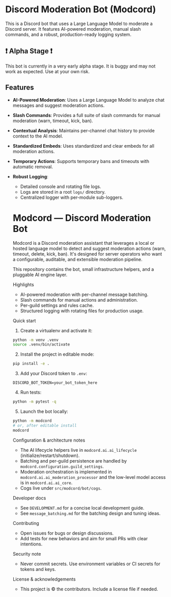 # Discord Moderation Bot (Modcord)

This is a Discord bot that uses a Large Language Model to moderate a Discord server. It features AI-powered moderation, manual slash commands, and a robust, production-ready logging system.

## ❗ Alpha Stage ❗

This bot is currently in a very early alpha stage. It is buggy and may not work as expected. Use at your own risk.

## Features

-   **AI-Powered Moderation**: Uses a Large Language Model to analyze chat messages and suggest moderation actions.
-   **Slash Commands**: Provides a full suite of slash commands for manual moderation (warn, timeout, kick, ban).
-   **Contextual Analysis**: Maintains per-channel chat history to provide context to the AI model.
-   **Standardized Embeds**: Uses standardized and clear embeds for all moderation actions.
-   **Temporary Actions**: Supports temporary bans and timeouts with automatic removal.
-   **Robust Logging**:
    -   Detailed console and rotating file logs.
    -   Logs are stored in a root `logs/` directory.
    -   Centralized logger with per-module sub-loggers.
    # Modcord — Discord Moderation Bot

    Modcord is a Discord moderation assistant that leverages a local or hosted
    language model to detect and suggest moderation actions (warn, timeout,
    delete, kick, ban). It's designed for server operators who want a
    configurable, auditable, and extensible moderation pipeline.

    This repository contains the bot, small infrastructure helpers, and a
    pluggable AI engine layer.

    Highlights
    - AI-powered moderation with per-channel message batching.
    - Slash commands for manual actions and administration.
    - Per-guild settings and rules cache.
    - Structured logging with rotating files for production usage.

    Quick start
    1. Create a virtualenv and activate it:

    ```bash
    python -m venv .venv
    source .venv/bin/activate
    ```

    2. Install the project in editable mode:

    ```bash
    pip install -e .
    ```

    3. Add your Discord token to `.env`:

    ```text
    DISCORD_BOT_TOKEN=your_bot_token_here
    ```

    4. Run tests:

    ```bash
    python -m pytest -q
    ```

    5. Launch the bot locally:

    ```bash
    python -m modcord
    # or, after editable install
    modcord
    ```

    Configuration & architecture notes
    - The AI lifecycle helpers live in `modcord.ai.ai_lifecycle` (initialize/restart/shutdown).
    - Batching and per-guild persistence are handled by `modcord.configuration.guild_settings`.
    - Moderation orchestration is implemented in `modcord.ai.ai_moderation_processor` and the low-level model access is in `modcord.ai.ai_core`.
    - Cogs live under `src/modcord/bot/cogs`.

    Developer docs
    - See `DEVELOPMENT.md` for a concise local development guide.
    - See `message_batching.md` for the batching design and tuning ideas.

    Contributing
    - Open issues for bugs or design discussions.
    - Add tests for new behaviors and aim for small PRs with clear intentions.

    Security note
    - Never commit secrets. Use environment variables or CI secrets for tokens and keys.

    License & acknowledgements
    - This project is © the contributors. Include a license file if needed.
